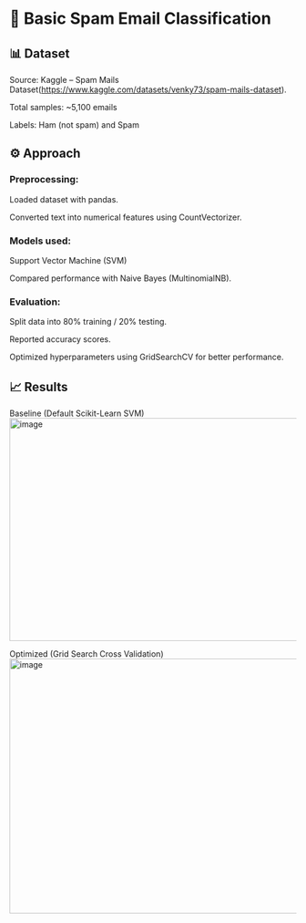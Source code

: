 # 📧 Basic Spam Email Classification
 ## 📊 Dataset
 Source: Kaggle – Spam Mails Dataset(https://www.kaggle.com/datasets/venky73/spam-mails-dataset).
 
 Total samples: ~5,100 emails
 
 Labels: Ham (not spam) and Spam
 
 ## ⚙️ Approach
 ### Preprocessing: 
 
  Loaded dataset with pandas.
  
  Converted text into numerical features using CountVectorizer.
 
### Models used: 
 
  Support Vector Machine (SVM)
  
  Compared performance with Naive Bayes (MultinomialNB).

### Evaluation:
 
  Split data into 80% training / 20% testing.
  
  Reported accuracy scores.

Optimized hyperparameters using GridSearchCV for better performance.

## 📈 Results
 Baseline (Default Scikit-Learn SVM)
<img width="770" height="391" alt="image" src="https://github.com/user-attachments/assets/e2136a32-c517-4332-ac5f-828537231199" />

 Optimized (Grid Search Cross Validation)
<img width="754" height="447" alt="image" src="https://github.com/user-attachments/assets/9f2df343-0352-4440-ba8d-21a96752f91b" />
